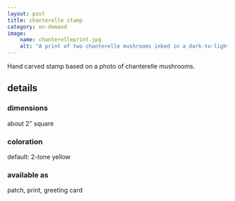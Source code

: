 ```yaml
---
layout: post
title: chanterelle stamp
category: on-demand
image: 
    name: chanterelleprint.jpg
    alt: "A print of two chanterelle mushrooms inked in a dark-to-light yellow gradient."
---
```


Hand carved stamp based on a photo of chanterelle mushrooms.

## details

### dimensions

about 2" square

### coloration

default: 2-tone yellow

### available as

patch, print, greeting card
